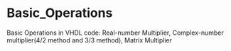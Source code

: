# Basic_Operations
Basic Operations in VHDL code: Real-number Multiplier, Complex-number multiplier(4/2 method and 3/3 method), Matrix Multiplier

